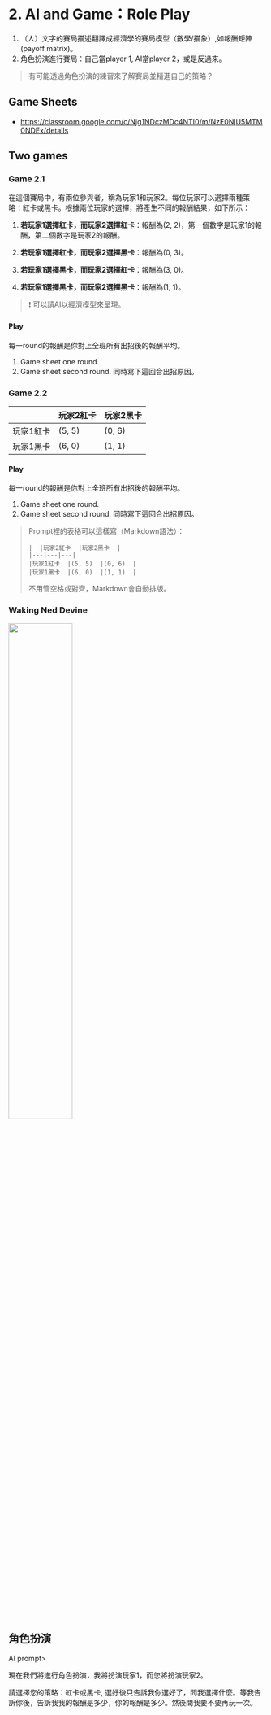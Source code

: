 # 2. AI and Game：Role Play

  1. （人）文字的賽局描述翻譯成經濟學的賽局模型（數學/描象）,如報酬矩陣(payoff matrix)。
  2. 角色扮演進行賽局：自己當player 1, AI當player 2，或是反過來。

> 有可能透過角色扮演的練習來了解賽局並精進自己的策略？

## Game Sheets

 - <https://classroom.google.com/c/Njg1NDczMDc4NTI0/m/NzE0NjU5MTM0NDEx/details>

## Two games

### Game 2.1

在這個賽局中，有兩位參與者，稱為玩家1和玩家2。每位玩家可以選擇兩種策略：紅卡或黑卡。根據兩位玩家的選擇，將產生不同的報酬結果，如下所示：

1. **若玩家1選擇紅卡，而玩家2選擇紅卡**：報酬為(2, 2)，第一個數字是玩家1的報酬，第二個數字是玩家2的報酬。

2. **若玩家1選擇紅卡，而玩家2選擇黑卡**：報酬為(0, 3)。

3. **若玩家1選擇黑卡，而玩家2選擇紅卡**：報酬為(3, 0)。

4. **若玩家1選擇黑卡，而玩家2選擇黑卡**：報酬為(1, 1)。


> :exclamation: 可以請AI以經濟模型來呈現。

#### Play

每一round的報酬是你對上全班所有出招後的報酬平均。

  1. Game sheet one round. 
  2. Game sheet second round. 同時寫下這回合出招原因。

### Game 2.2

|  |玩家2紅卡  |玩家2黑卡  |
|---|---|---|
|玩家1紅卡  |(5, 5)  |(0, 6)  |
|玩家1黑卡  |(6, 0)  |(1, 1)  |

#### Play

每一round的報酬是你對上全班所有出招後的報酬平均。

  1. Game sheet one round. 
  2. Game sheet second round. 同時寫下這回合出招原因。


> Prompt裡的表格可以這樣寫（Markdown語法）：
> ```
> |  |玩家2紅卡  |玩家2黑卡  |
> |---|---|---|
> |玩家1紅卡  |(5, 5)  |(0, 6)  |
> |玩家1黑卡  |(6, 0)  |(1, 1)  |
> ```
> 不用管空格或對齊，Markdown會自動排版。



### Waking Ned Devine

<img src="https://m.media-amazon.com/images/I/A1WL8i6HjYL._AC_UF1000,1000_QL80_.jpg" width="50%"/>


## 角色扮演


AI prompt>

現在我們將進行角色扮演，我將扮演玩家1，而您將扮演玩家2。

請選擇您的策略：紅卡或黑卡, 選好後只告訴我你選好了，問我選擇什麼。等我告訴你後，告訴我我的報酬是多少，你的報酬是多少。然後問我要不要再玩一次。


